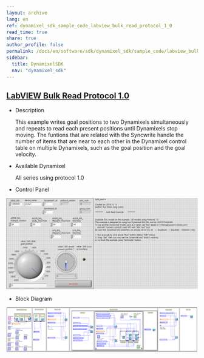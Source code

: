 ```yaml
---
layout: archive
lang: en
ref: dynamixel_sdk_sample_code_labview_bulk_read_protocol_1_0
read_time: true
share: true
author_profile: false
permalink: /docs/en/software/sdk/dynamixel_sdk/sample_code/labview_bulk_read_protocol_1_0/
sidebar:
  title: DynamixelSDK
  nav: "dynamixel_sdk"
---
```


<div style="counter-reset: h2 101"></div>
<div style="counter-reset: h1 3"></div>

## [LabVIEW Bulk Read Protocol 1.0](#labview-bulk-read-protocol-10)

- Description

  This example writes goal positions to two Dynamixels simultaneously and repeats to read each present positions until Dynamixels stop moving. The funtions that are related with the Syncwrite handle the number of items that are near to each other in the Dynamixel control table on multiple Dynamixels, such as the goal position and the goal velocity.

- Available Dynamixel

  All series using protocol 1.0

- Control Panel

![](https://github.com/ROBOTIS-GIT/ROBOTIS-Documents/blob/master/wiki-images/DynamixelSDK/4.SDKExample/4.7%20LabVIEW/bulk_read1/bulk_read1.png)

- Block Diagram

![](https://github.com/ROBOTIS-GIT/ROBOTIS-Documents/blob/master/wiki-images/DynamixelSDK/4.SDKExample/4.7%20LabVIEW/bulk_read1/block_diagram.png)
